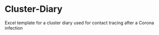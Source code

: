 # Cluster-Diary
Excel template for a cluster diary used for contact tracing after a Corona infection
